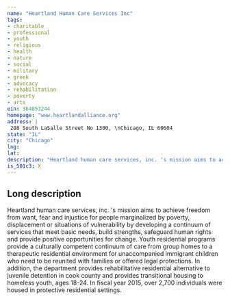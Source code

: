 ```yaml
---
name: "Heartland Human Care Services Inc"
tags:
- charitable
- professional
- youth
- religious
- health
- nature
- social
- military
- greek
- advocacy
- rehabilitation
- poverty
- arts
ein: 364053244
homepage: "www.heartlandalliance.org"
address: |
 208 South LaSalle Street No 1300, \nChicago, IL 60604
state: "IL"
city: "Chicago"
lng: 
lat: 
description: "Heartland human care services, inc. 's mission aims to achieve freedom from want, fear and injustice for people marginalized by poverty, displacement or situations of vulnerability by developing a continuum of services that meet basic needs, build strengths, safeguard human rights, and provide opportunities for positive change. "
is_501c3: X
---
```


## Long description

Heartland human care services, inc. 's mission aims to achieve freedom from want, fear and injustice for people marginalized by poverty, displacement or situations of vulnerability by developing a continuum of services that meet basic needs, build strengths, safeguard human rights and provide positive opportunities for change. Youth residential programs provide a culturally competent continuum of care from group homes to a therapeutic residential environment for unaccompanied immigrant children who need to be reunited with families or offered legal protections. In addition, the department provides rehabilitative residential alternative to juvenile detention in cook county and provides transitional housing to homeless youth, ages 18-24. In fiscal year 2015, over 2,700 individuals were housed in protective residential settings. 
